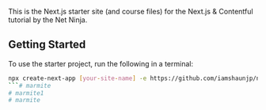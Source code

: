 This is the Next.js starter site (and course files) for the Next.js & Contentful tutorial by the Net Ninja.

## Getting Started

To use the starter project, run the following in a terminal:

```bash
npx create-next-app [your-site-name] -e https://github.com/iamshaunjp/next-contentful/tree/lesson-1-starter-site
```# marmite
# marmite1
# marmite
